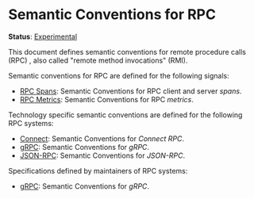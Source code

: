 <!--- Hugo front matter used to generate the website version of this page:
linkTitle: RPC
path_base_for_github_subdir:
  from: tmp/semconv/docs/rpc/_index.md
  to: rpc/README.md
--->

# Semantic Conventions for RPC

**Status**: [Experimental][DocumentStatus]

This document defines semantic conventions for remote procedure calls (RPC)
, also called "remote method invocations" (RMI).

Semantic conventions for RPC are defined for the following signals:

* [RPC Spans](rpc-spans.md): Semantic Conventions for RPC client and server *spans*.
* [RPC Metrics](rpc-metrics.md): Semantic Conventions for RPC *metrics*.

Technology specific semantic conventions are defined for the following RPC systems:

* [Connect](connect-rpc.md): Semantic Conventions for *Connect RPC*.
* [gRPC](grpc.md): Semantic Conventions for *gRPC*.
* [JSON-RPC](json-rpc.md): Semantic Conventions for *JSON-RPC*.

Specifications defined by maintainers of RPC systems:

* [gRPC](https://github.com/grpc/proposal/blob/master/A66-otel-stats.md): Semantic Conventions for *gRPC*.

[DocumentStatus]: https://opentelemetry.io/docs/specs/otel/document-status
